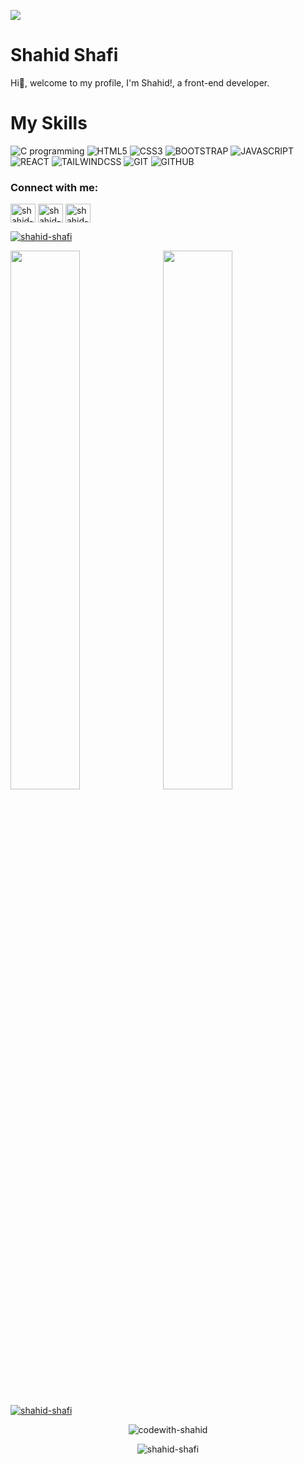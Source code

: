 ![](https://pbs.twimg.com/profile_banners/1497596794188210178/1655614045/1500x500) 
# **Shahid Shafi**
Hi👋, welcome to my profile, I'm Shahid!, a front-end developer.

# My Skills 
<p width="100%"> 
<img align="" margin-top="10%" alt="C programming" src="https://img.shields.io/badge/c-%2300599C.svg?style=for-the-badge&logo=c&logoColor=white"/>
<img align="" alt="HTML5" src="https://img.shields.io/badge/html5-%23E34F26.svg?style=for-the-badge&logo=html5&logoColor=white"/>
<img align="" alt="CSS3" src="https://img.shields.io/badge/css3-%231572B6.svg?style=for-the-badge&logo=css3&logoColor=white"/>
<img align="" alt="BOOTSTRAP" src="https://img.shields.io/badge/bootstrap-%23563D7C.svg?style=for-the-badge&logo=bootstrap&logoColor=white"/>
<img align="" alt="JAVASCRIPT" src="https://img.shields.io/badge/javascript-%23323330.svg?style=for-the-badge&logo=javascript&logoColor=%23F7DF1E"/>
<img align="" alt="REACT" src="https://img.shields.io/badge/react-%2320232a.svg?style=for-the-badge&logo=react&logoColor=%2361DAFB" />
<img align="" alt="TAILWINDCSS" src="https://img.shields.io/badge/tailwindcss-%2338B2AC.svg?style=for-the-badge&logo=tailwind-css&logoColor=white"/>
<img align="" alt="GIT" src="https://img.shields.io/badge/git-%23F05033.svg?style=for-the-badge&logo=git&logoColor=white"/>
<img align="" alt="GITHUB" src="https://img.shields.io/badge/github-%23121011.svg?style=for-the-badge&logo=github&logoColor=white"/>
<p/>

<h3 align="left">Connect with me:</h3>
<p align="left">
<a href="https://twitter.com/codewith_shahid" target="blank"><img align="center" src="https://raw.githubusercontent.com/rahuldkjain/github-profile-readme-generator/master/src/images/icons/Social/twitter.svg" alt="shahid-shafi" height="30" width="40" /></a>
<a href="https://linkedin.com/in/shahid-shafi" target="blank"><img align="center" src="https://raw.githubusercontent.com/rahuldkjain/github-profile-readme-generator/master/src/images/icons/Social/linked-in-alt.svg" alt="shahid-shafi" height="30" width="40" /></a>
<a href="https://instagram.com/shahid-shafi" target="blank"><img align="center" src="https://raw.githubusercontent.com/rahuldkjain/github-profile-readme-generator/master/src/images/icons/Social/instagram.svg" alt="shahid-shafi" height="30" width="40" /></a>
 
<p align="left"> <a href="https://twitter.com/codewith_shahid" target="blank"><img src="https://img.shields.io/twitter/follow/shahid-shafi?logo=twitter&style=for-the-badge" alt="shahid-shafi" /></a> </p>
</p>

<p><img  align="left" width="47%" src="https://github-readme-stats.vercel.app/api?username=shahid-shafi&show_icons=true&theme=radical"/></p>
<p>&nbsp;<img  align="center" width="47%" src="https://github-readme-stats.vercel.app/api/top-langs/?username=shahid-shafi&layout=compact&theme=radical"/></p>

<p align="left"> <a href="https://github.com/ryo-ma/github-profile-trophy"><img src="https://github-profile-trophy.vercel.app/?username=shahid-shafi" alt="shahid-shafi" /></a> </p>

<p align="center"><img src="https://github-readme-streak-stats.herokuapp.com/?user=shahid-shafi&" alt="codewith-shahid" /></p>
<p align="center"> <img src="https://komarev.com/ghpvc/?username=shahid-shafi&label=Profile%20views&color=0e75b6&style=flat" alt="shahid-shafi" /> </p>
